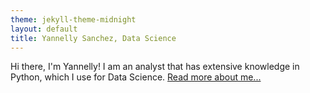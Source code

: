 ```yaml
---
theme: jekyll-theme-midnight
layout: default
title: Yannelly Sanchez, Data Science
---
```


Hi there, I'm Yannelly!
	I am an analyst that has extensive knowledge in Python, which I use for Data Science. <a href="/about">Read more about me...</a>


	
